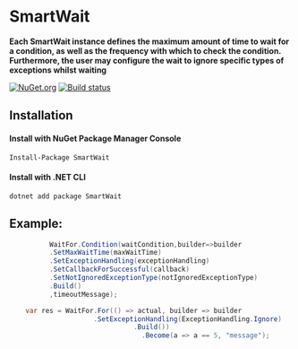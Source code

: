 # SmartWait

**Each SmartWait  instance defines the maximum amount of time to wait for a condition, as well as the frequency with which to check the condition. Furthermore, the user may configure the wait to ignore specific types of exceptions whilst waiting** 

[![NuGet.org](https://img.shields.io/nuget/v/SmartWait.svg?style=flat-square&label=NuGet.org)](https://www.nuget.org/packages/SmartWait/)
[![Build status](https://ci.appveyor.com/api/projects/status/5p0bee7pvo6nn3tq/branch/master?svg=true)](https://ci.appveyor.com/project/valeraf23/smartwait/branch/master)
## Installation

#### Install with NuGet Package Manager Console
```
Install-Package SmartWait
```
#### Install with .NET CLI
```
dotnet add package SmartWait
```
## Example:

```csharp
          WaitFor.Condition(waitCondition,builder=>builder
          .SetMaxWaitTime(maxWaitTime)
          .SetExceptionHandling(exceptionHandling)
          .SetCallbackForSuccessful(callback)
          .SetNotIgnoredExceptionType(notIgnoredExceptionType)
          .Build()
          ,timeoutMessage);

    var res = WaitFor.For(() => actual, builder => builder
                     .SetExceptionHandling(ExceptionHandling.Ignore)
                               .Build())
                                 .Become(a => a == 5, "message");

